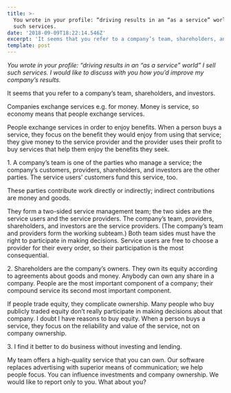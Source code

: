 ```yaml
---
title: >-
  You wrote in your profile: “driving results in an “as a service” world” I sell
  such services.
date: '2018-09-09T18:22:14.546Z'
excerpt: 'It seems that you refer to a company’s team, shareholders, and investors.'
template: post
---
```

*You wrote in your profile: “driving results in an “as a service” world” I sell such services. I would like to discuss with you how you’d improve my company’s results.*

It seems that you refer to a company’s team, shareholders, and investors.

Companies exchange services e.g. for money. Money is service, so economy means that people exchange services.

People exchange services in order to enjoy benefits. When a person buys a service, they focus on the benefit they would enjoy from using that service; they give money to the service provider and the provider uses their profit to buy services that help them enjoy the benefits they seek.

1\. A company’s team is one of the parties who manage a service; the company’s customers, providers, shareholders, and investors are the other parties. The service users’ customers fund this service, too.

These parties contribute work directly or indirectly; indirect contributions are money and goods.

They form a two-sided service management team; the two sides are the service users and the service providers. The company’s team, providers, shareholders, and investors are the service providers. (The company’s team and providers form the working subteam.) Both team sides must have the right to participate in making decisions. Service users are free to choose a provider for their every order, so their participation is the most consequential.

2\. Shareholders are the company’s owners. They own its equity according to agreements about goods and money. Anybody can own any share in a company. People are the most important component of a company; their compound service its second most important component.

If people trade equity, they complicate ownership. Many people who buy publicly traded equity don’t really participate in making decisions about that company. I doubt I have reasons to buy equity. When a person buys a service, they focus on the reliability and value of the service, not on company ownership.

3\. I find it better to do business without investing and lending.

My team offers a high-quality service that you can own. Our software replaces advertising with superior means of communication; we help people focus. You can influence investments and company ownership. We would like to report only to you. What about you?

